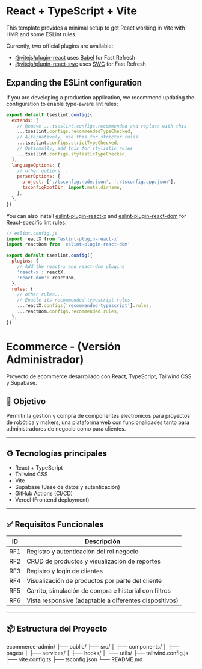 # React + TypeScript + Vite

This template provides a minimal setup to get React working in Vite with HMR and some ESLint rules.

Currently, two official plugins are available:

- [@vitejs/plugin-react](https://github.com/vitejs/vite-plugin-react/blob/main/packages/plugin-react) uses [Babel](https://babeljs.io/) for Fast Refresh
- [@vitejs/plugin-react-swc](https://github.com/vitejs/vite-plugin-react/blob/main/packages/plugin-react-swc) uses [SWC](https://swc.rs/) for Fast Refresh

## Expanding the ESLint configuration

If you are developing a production application, we recommend updating the configuration to enable type-aware lint rules:

```js
export default tseslint.config({
  extends: [
    // Remove ...tseslint.configs.recommended and replace with this
    ...tseslint.configs.recommendedTypeChecked,
    // Alternatively, use this for stricter rules
    ...tseslint.configs.strictTypeChecked,
    // Optionally, add this for stylistic rules
    ...tseslint.configs.stylisticTypeChecked,
  ],
  languageOptions: {
    // other options...
    parserOptions: {
      project: ['./tsconfig.node.json', './tsconfig.app.json'],
      tsconfigRootDir: import.meta.dirname,
    },
  },
})
```

You can also install [eslint-plugin-react-x](https://github.com/Rel1cx/eslint-react/tree/main/packages/plugins/eslint-plugin-react-x) and [eslint-plugin-react-dom](https://github.com/Rel1cx/eslint-react/tree/main/packages/plugins/eslint-plugin-react-dom) for React-specific lint rules:

```js
// eslint.config.js
import reactX from 'eslint-plugin-react-x'
import reactDom from 'eslint-plugin-react-dom'

export default tseslint.config({
  plugins: {
    // Add the react-x and react-dom plugins
    'react-x': reactX,
    'react-dom': reactDom,
  },
  rules: {
    // other rules...
    // Enable its recommended typescript rules
    ...reactX.configs['recommended-typescript'].rules,
    ...reactDom.configs.recommended.rules,
  },
})
```
# Ecommerce - (Versión Administrador)

Proyecto de ecommerce desarrollado con React, TypeScript, Tailwind CSS y Supabase.

## 🚀 Objetivo

Permitir la gestión y compra de componentes electrónicos para proyectos de robótica y makers, una plataforma web con funcionalidades tanto para administradores de negocio como para clientes.

---

## ⚙️ Tecnologías principales

- React + TypeScript
- Tailwind CSS
- Vite
- Supabase (Base de datos y autenticación)
- GitHub Actions (CI/CD)
- Vercel (Frontend deployment)

---

## ✅ Requisitos Funcionales

| ID  | Descripción                                            |
| --- | ------------------------------------------------------ |
| RF1 | Registro y autenticación del rol negocio               |
| RF2 | CRUD de productos y visualización de reportes          |
| RF3 | Registro y login de clientes                           |
| RF4 | Visualización de productos por parte del cliente       |
| RF5 | Carrito, simulación de compra e historial con filtros  |
| RF6 | Vista responsive (adaptable a diferentes dispositivos) |

---

## 📦 Estructura del Proyecto

ecommerce-admin/
├── public/
├── src/
│ ├── components/
│ ├── pages/
│ ├── services/
│ ├── hooks/
│ └── utils/
├── tailwind.config.js
├── vite.config.ts
├── tsconfig.json
└── README.md
